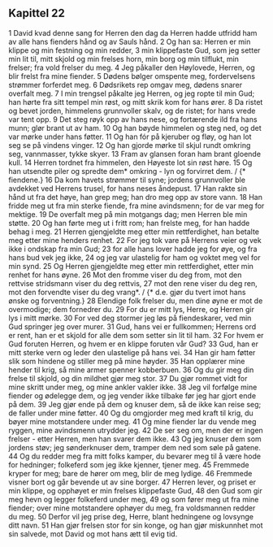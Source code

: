 ## Kapittel 22

1 David kvad denne sang for Herren den dag da Herren hadde utfridd ham av alle hans fienders hånd og av Sauls hånd.
2 Og han sa: Herren er min klippe og min festning og min redder,
3 min klippefaste Gud, som jeg setter min lit til, mitt skjold og min frelses horn, min borg og min tilflukt, min frelser; fra vold frelser du meg.
4 Jeg påkaller den Høylovede, Herren, og blir frelst fra mine fiender.
5 Dødens bølger omspente meg, fordervelsens strømmer forferdet meg.
6 Dødsrikets rep omgav meg, dødens snarer overfalt meg.
7 I min trengsel påkalte jeg Herren, og jeg ropte til min Gud; han hørte fra sitt tempel min røst, og mitt skrik kom for hans ører.
8 Da ristet og bevet jorden, himmelens grunnvoller skalv, og de ristet; for hans vrede var tent opp.
9 Det steg røyk opp av hans nese, og fortærende ild fra hans munn; glør brant ut av ham.
10 Og han bøyde himmelen og steg ned, og det var mørke under hans føtter.
11 Og han fór på kjeruber og fløy, og han lot seg se på vindens vinger.
12 Og han gjorde mørke til skjul rundt omkring seg, vannmasser, tykke skyer.
13 Fram av glansen foran ham brant gloende kull.
14 Herren tordnet fra himmelen, den Høyeste lot sin røst høre.
15 Og han utsendte piler og spredte dem* omkring - lyn og forvirret dem. / {* fiendene.}
16 Da kom havets strømmer til syne; jordens grunnvoller ble avdekket ved Herrens trusel, for hans neses åndepust.
17 Han rakte sin hånd ut fra det høye, han grep meg; han dro meg opp av store vann.
18 Han fridde meg ut fra min sterke fiende, fra mine avindsmenn; for de var meg for mektige.
19 De overfalt meg på min motgangs dag; men Herren ble min støtte.
20 Og han førte meg ut i fritt rom; han frelste meg, for han hadde behag i meg.
21 Herren gjengjeldte meg etter min rettferdighet, han betalte meg etter mine henders renhet.
22 For jeg tok vare på Herrens veier og vek ikke i ondskap fra min Gud;
23 for alle hans lover hadde jeg for øye, og fra hans bud vek jeg ikke,
24 og jeg var ulastelig for ham og voktet meg vel for min synd.
25 Og Herren gjengjeldte meg etter min rettferdighet, etter min renhet for hans øyne.
26 Mot den fromme viser du deg from, mot den rettvise stridsmann viser du deg rettvis,
27 mot den rene viser du deg ren, mot den forvendte viser du deg vrang*. / {* d.e. gjør du tvert imot hans ønske og forventning.}
28 Elendige folk frelser du, men dine øyne er mot de overmodige; dem fornedrer du.
29 For du er mitt lys, Herre, og Herren gir lys i mitt mørke.
30 For ved deg stormer jeg løs på fiendeskarer, ved min Gud springer jeg over murer.
31 Gud, hans vei er fullkommen; Herrens ord er rent, han er et skjold for alle dem som setter sin lit til ham.
32 For hvem er Gud foruten Herren, og hvem er en klippe foruten vår Gud?
33 Gud, han er mitt sterke vern og leder den ulastelige på hans vei.
34 Han gir ham føtter slik som hindene og stiller meg på mine høyder.
35 Han opplærer mine hender til krig, så mine armer spenner kobberbuen.
36 Og du gir meg din frelse til skjold, og din mildhet gjør meg stor.
37 Du gjør rommet vidt for mine skritt under meg, og mine ankler vakler ikke.
38 Jeg vil forfølge mine fiender og ødelegge dem, og jeg vender ikke tilbake før jeg har gjort ende på dem.
39 Jeg gjør ende på dem og knuser dem, så de ikke kan reise seg; de faller under mine føtter.
40 Og du omgjorder meg med kraft til krig, du bøyer mine motstandere under meg.
41 Og mine fiender lar du vende meg ryggen, mine avindsmenn utrydder jeg.
42 De ser seg om, men der er ingen frelser - etter Herren, men han svarer dem ikke.
43 Og jeg knuser dem som jordens støv; jeg sønderknuser dem, tramper dem ned som søle på gatene.
44 Og du redder meg fra mitt folks kamper, du bevarer meg til å være hode for hedninger; folkeferd som jeg ikke kjenner, tjener meg.
45 Fremmede kryper for meg; bare de hører om meg, blir de meg lydige.
46 Fremmede visner bort og går bevende ut av sine borger.
47 Herren lever, og priset er min klippe, og opphøyet er min frelses klippefaste Gud,
48 den Gud som gir meg hevn og legger folkeferd under meg,
49 og som fører meg ut fra mine fiender; over mine motstandere ophøyer du meg, fra voldsmannen redder du meg.
50 Derfor vil jeg prise deg, Herre, blant hedningene og lovsynge ditt navn.
51 Han gjør frelsen stor for sin konge, og han gjør miskunnhet mot sin salvede, mot David og mot hans ætt til evig tid.
